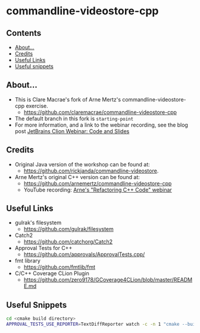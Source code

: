 # commandline-videostore-cpp

<!-- toc -->

## Contents

* [About...](#about)
* [Credits](#credits)
* [Useful Links](#useful-links)
* [Useful snippets](#useful-snippets)<!-- endToc -->

## About...

* This is Clare Macrae's fork of Arne Mertz's commandline-videostore-cpp exercise.
  * https://github.com/claremacrae/commandline-videostore-cpp
* The default branch in this fork is `starting-point`
* For more information, and a link to the webinar recording, see the blog
  post [JetBrains Clion Webinar: Code and Slides](https://claremacrae.co.uk/blog/2021/02/clion-webinar-code-and-slides)

## Credits

* Original Java version of the workshop can be found at:
  * https://github.com/rickjanda/commandline-videostore.
* Arne Mertz's original C++ version can be found at:
  * https://github.com/arnemertz/commandline-videostore-cpp
  * YouTube recording: [Arne's "Refactoring C++ Code" webinar](https://www.youtube.com/watch?v=Ks37FFl1pzg)

## Useful Links

* gulrak's filesystem
  * https://github.com/gulrak/filesystem
* Catch2
  * https://github.com/catchorg/Catch2
* Approval Tests for C++
  * https://github.com/approvals/ApprovalTests.cpp/
* fmt library
  * https://github.com/fmtlib/fmt
* C/C++ Coverage CLion Plugin
  * https://github.com/zero9178/GCoverage4CLion/blob/master/README.md

## Useful Snippets

```bash
cd <cmake build directory>
APPROVAL_TESTS_USE_REPORTER=TextDiffReporter watch -c -n 1 "cmake --build . --parallel 4 && ctest . --output-on-failure -R MoreTests"
```
